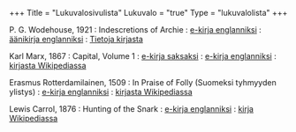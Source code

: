+++
Title = "Lukuvalosivulista"
Lukuvalo = "true"
Type = "lukuvalolista"
+++

P. G. Wodehouse, 1921
: Indescretions of Archie
: [e-kirja englanniksi](http://www.gutenberg.org/ebooks/3756)
: [äänikirja englanniksi](https://librivox.org/indiscretions-of-archie-by-p-g-wodehouse/)
: [Tietoja kirjasta](http://wodehouse.ru/27.htm)

Karl Marx, 1867
: Capital, Volume 1
: [e-kirja saksaksi](https://archive.org/details/KarlMarxDasKapitalpdf)
: [e-kirja englanniksi](https://www.marxists.org/archive/marx/works/1867-c1/index.htm)
: [kirjasta Wikipediassa](https://fi.wikipedia.org/wiki/P%C3%A4%C3%A4oma_(Marx))

Erasmus Rotterdamilainen, 1509
: In Praise of Folly (Suomeksi tyhmyyden ylistys)
: [e-kirja englanniksi](http://www.gutenberg.org/ebooks/30201)
: [kirjasta Wikipediassa](https://fi.wikipedia.org/wiki/Tyhmyyden_ylistys)

Lewis Carrol, 1876
: Hunting of the Snark
: [e-kirja englanniksi](http://www.gutenberg.org/ebooks/13)
: [kirja Wikipediassa](https://fi.wikipedia.org/wiki/Kraukijahti)
